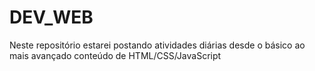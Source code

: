 # DEV_WEB
Neste repositório estarei postando atividades diárias desde o básico ao mais avançado conteúdo de HTML/CSS/JavaScript
